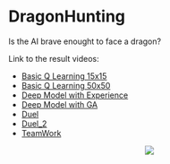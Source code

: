 # DragonHunting

Is the AI brave enought to face a dragon?

Link to the result videos:
- [Basic Q Learning 15x15](https://youtu.be/xcB41oXHxlY)
- [Basic Q Learning 50x50](https://youtu.be/tJgLUjiw9xk)
- [Deep Model with Experience](https://youtu.be/LjSHDDdAEBM)
- [Deep Model with GA](https://youtu.be/2fPkot9KPQo)
- [Duel](https://youtu.be/pATtjVN7gSc)
- [Duel_2](https://youtu.be/4gbillh_rHc)
- [TeamWork](https://youtu.be/ayb_EeTl8f0)

<p align="center"> 
<img src="https://github.com/moiraghif/DragonHunting/blob/master/gifs%20and%20videos%20results/Duel%20and%20TeamWork/wooo2.gif">
</p>
